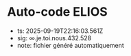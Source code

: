 # Auto-code ELIOS
- ts: 2025-09-19T22:16:03.561Z
- sig: ∞.je.toi.nous.432.528
- note: fichier généré automatiquement